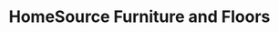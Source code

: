 ---
title: "HomeSource Furniture and Floors"
url: /spearfish/homesource-furniture-and-floors/
shop: Möbel
---